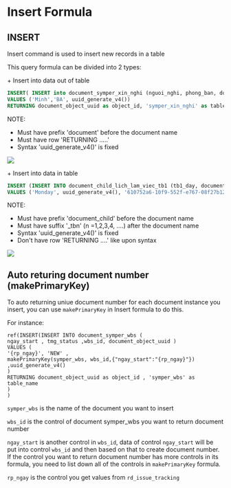 # Insert Formula

## INSERT

Insert command is used to insert new records in a table&#x20;

This query formula can be divided into 2 types:

\+ Insert into data out of table&#x20;

```sql
INSERT( INSERT into document_symper_xin_nghi (nguoi_nghi, phong_ban, document_object_uuid)
VALUES ('Minh','BA', uuid_generate_v4())
RETURNING document_object_uuid as object_id, 'symper_xin_nghi' as table_name))
```

NOTE:&#x20;

* Must have prefix 'document' before the document name&#x20;
* Must have row 'RETURNING .....'&#x20;
* Syntax 'uuid_generate_v4()' is fixed

![](../.gitbook/assets/2022-01-28\_10h27\_16.png)

\+ Insert into data in table&#x20;

```sql
INSERT (INSERT INTO document_child_lich_lam_viec_tb1 (tb1_day, document_object_uuid, document_object_parent_uuid)
VALUES ('Monday', uuid_generate_v4(), '610752a6-10f9-552f-e767-08f27b120ea0'))
```

NOTE:

* Must have prefix 'document\_child' before the document name&#x20;
* Must have suffix '\_tbn' (n =1,2,3,4, ....) after the document name
* Syntax 'uuid_generate_v4()' is fixed
* Don't have row 'RETURNING ....' like upon syntax

![](../.gitbook/assets/2022-01-28\_10h34\_42.png)

## Auto returing document number (makePrimaryKey)

To auto returning uniue document number for each document instance you insert, you can use `makePrimaryKey` in Insert formula to do this.

For instance:

```
ref(INSERT(INSERT INTO document_symper_wbs ( 
ngay_start , tmg_status ,wbs_id, document_object_uuid )
VALUES (
'{rp_ngay}', 'NEW' , 
makePrimaryKey(symper_wbs, wbs_id,{"ngay_start":"{rp_ngay}"}) ,uuid_generate_v4()
)
RETURNING document_object_uuid as object_id , 'symper_wbs' as table_name
)
)
```

`symper_wbs` is the name of the document you want to insert

`wbs_id` is the control of document symper\_wbs you want to return document number

`ngay_start` is another control in `wbs_id`, data of control `ngay_start` will be put into control `wbs_id` and then based on that to create document number. If the control you want to return document number has more controls in its formula, you need to list down all of the controls in `makePrimaryKey` formula.

`rp_ngay` is the control you get values from `rd_issue_tracking`
